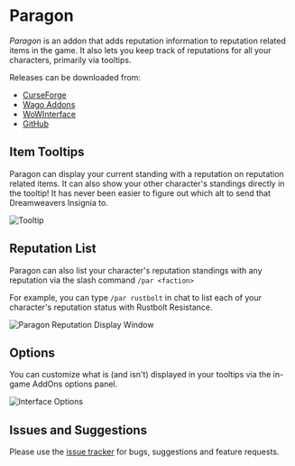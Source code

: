 # Paragon
*Paragon* is an addon that adds reputation information to reputation related items in the game. It also lets you keep track of reputations for all your characters, primarily via tooltips.

Releases can be downloaded from:

- [CurseForge](https://www.curseforge.com/wow/addons/paragon)
- [Wago Addons](https://addons.wago.io/addons/paragon)
- [WoWInterface](https://www.wowinterface.com/downloads/info24564-Paragon.html)
- [GitHub](https://github.com/glassleo/Paragon/releases)

## Item Tooltips
Paragon can display your current standing with a reputation on reputation related items. It can also show your other character's standings directly in the tooltip! It has never been easier to figure out which alt to send that Dreamweavers Insignia to.

![Tooltip](https://i.imgur.com/VSbfQRy.png)

## Reputation List

Paragon can also list your character's reputation standings with any reputation via the slash command `/par <faction>`

For example, you can type `/par rustbolt` in chat to list each of your character's reputation status with Rustbolt Resistance.

![Paragon Reputation Display Window](https://i.imgur.com/e5z0PlV.png)

## Options

You can customize what is (and isn't) displayed in your tooltips via the in-game AddOns options panel.

![Interface Options](https://i.imgur.com/PJEYbOS.png)

## Issues and Suggestions

Please use the [issue tracker](https://github.com/glassleo/Paragon/issues) for bugs, suggestions and feature requests.
